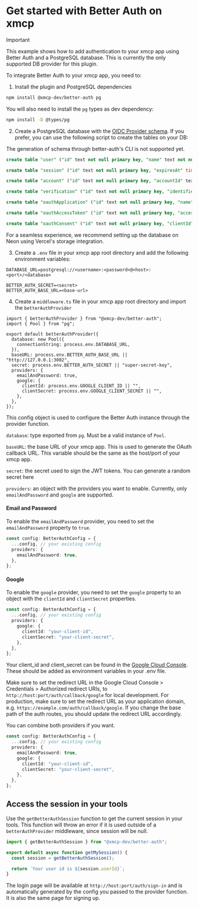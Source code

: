 # Get started with Better Auth on xmcp

> [!IMPORTANT]
> This example shows how to add authentication to your xmcp app using Better Auth and a PostgreSQL database. This is currently the only supported DB provider for this plugin.

To integrate Better Auth to your xmcp app, you need to:

1. Install the plugin and PostgreSQL dependencies

```bash
npm install @xmcp-dev/better-auth pg
```

You will also need to install the `pg` types as dev dependency:

```bash
npm install -D @types/pg
```

2. Create a PostgreSQL database with the [OIDC Provider schema](https://www.better-auth.com/docs/plugins/oidc-provider#schema). If you prefer, you can use the following script to create the tables on your DB:

The generation of schema through better-auth's CLI is not supported yet.

```sql
create table "user" ("id" text not null primary key, "name" text not null, "email" text not null unique, "emailVerified" boolean not null, "image" text, "createdAt" timestamp not null, "updatedAt" timestamp not null);

create table "session" ("id" text not null primary key, "expiresAt" timestamp not null, "token" text not null unique, "createdAt" timestamp not null, "updatedAt" timestamp not null, "ipAddress" text, "userAgent" text, "userId" text not null references "user" ("id"));

create table "account" ("id" text not null primary key, "accountId" text not null, "providerId" text not null, "userId" text not null references "user" ("id"), "accessToken" text, "refreshToken" text, "idToken" text, "accessTokenExpiresAt" timestamp, "refreshTokenExpiresAt" timestamp, "scope" text, "password" text, "createdAt" timestamp not null, "updatedAt" timestamp not null);

create table "verification" ("id" text not null primary key, "identifier" text not null, "value" text not null, "expiresAt" timestamp not null, "createdAt" timestamp, "updatedAt" timestamp);

create table "oauthApplication" ("id" text not null primary key, "name" text not null, "icon" text, "metadata" text, "clientId" text not null unique, "clientSecret" text, "redirectURLs" text not null, "type" text not null, "disabled" boolean, "userId" text, "createdAt" timestamp not null, "updatedAt" timestamp not null);

create table "oauthAccessToken" ("id" text not null primary key, "accessToken" text not null unique, "refreshToken" text not null unique, "accessTokenExpiresAt" timestamp not null, "refreshTokenExpiresAt" timestamp not null, "clientId" text not null, "userId" text, "scopes" text not null, "createdAt" timestamp not null, "updatedAt" timestamp not null);

create table "oauthConsent" ("id" text not null primary key, "clientId" text not null, "userId" text not null, "scopes" text not null, "createdAt" timestamp not null, "updatedAt" timestamp not null, "consentGiven" boolean not null);

```

For a seamless experience, we recommend setting up the database on Neon using Vercel's storage integration.

3. Create a `.env` file in your xmcp app root directory and add the following environment variables:

```
DATABASE_URL=postgresql://<username>:<password>@<host>:<port>/<database>

BETTER_AUTH_SECRET=<secret>
BETTER_AUTH_BASE_URL=<base-url>
```

4. Create a `middleware.ts` file in your xmcp app root directory and import the `betterAuthProvider`

```tsx
import { betterAuthProvider } from "@xmcp-dev/better-auth";
import { Pool } from "pg";

export default betterAuthProvider({
  database: new Pool({
    connectionString: process.env.DATABASE_URL,
  }),
  baseURL: process.env.BETTER_AUTH_BASE_URL || "http://127.0.0.1:3002",
  secret: process.env.BETTER_AUTH_SECRET || "super-secret-key",
  providers: {
    emailAndPassword: true,
    google: {
      clientId: process.env.GOOGLE_CLIENT_ID || "",
      clientSecret: process.env.GOOGLE_CLIENT_SECRET || "",
    },
  },
});
```

This config object is used to configure the Better Auth instance through the provider function.

`database`: type exported from `pg`. Must be a valid instance of `Pool`.

`baseURL`: the base URL of your xmcp app. This is used to generate the OAuth callback URL. This variable should be the same as the host/port of your xmcp app.

`secret`: the secret used to sign the JWT tokens. You can generate a random secret here

`providers`: an object with the providers you want to enable. Currently, only `emailAndPassword` and `google` are supported.

#### Email and Password

To enable the `emailAndPassword` provider, you need to set the `emailAndPassword` property to `true`.

```ts
const config: BetterAuthConfig = {
  ...config, // your existing config
  providers: {
    emailAndPassword: true,
  },
};
```

#### Google

To enable the `google` provider, you need to set the `google` property to an object with the `clientId` and `clientSecret` properties.

```ts
const config: BetterAuthConfig = {
  ...config, // your existing config
  providers: {
    google: {
      clientId: "your-client-id",
      clientSecret: "your-client-secret",
    },
  },
};
```

Your client_id and client_secret can be found in the [Google Cloud Console](https://console.cloud.google.com/apis/dashboard). These should be added as environment variables in your .env file.

Make sure to set the redirect URL in the Google Cloud Console > Credentials > Authorized redirect URIs, to `http://host:port/auth/callback/google` for local development. For production, make sure to set the redirect URL as your application domain, e.g. `https://example.com/auth/callback/google`. If you change the base path of the auth routes, you should update the redirect URL accordingly.

You can combine both providers if you want.

```ts
const config: BetterAuthConfig = {
  ...config, // your existing config
  providers: {
    emailAndPassword: true,
    google: {
      clientId: "your-client-id",
      clientSecret: "your-client-secret",
    },
  },
};
```

## Access the session in your tools

Use the `getBetterAuthSession` function to get the current session in your tools. This function will throw an error if it is used outside of a `betterAuthProvider` middleware, since session will be null.

```ts
import { getBetterAuthSession } from "@xmcp-dev/better-auth";

export default async function getMySession() {
  const session = getBetterAuthSession();

  return `Your user id is ${session.userId}`;
}
```

The login page will be available at `http://host:port/auth/sign-in` and is automatically generated by the config you passed to the provider function. It is also the same page for signing up.
